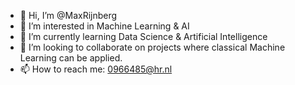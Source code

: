 - 👋 Hi, I’m @MaxRijnberg
- 👀 I’m interested in Machine Learning & AI
- 🌱 I’m currently learning Data Science & Artificial Intelligence
- 💞️ I’m looking to collaborate on projects where classical Machine Learning can be applied.
- 📫 How to reach me: 0966485@hr.nl

<!---
MaxRijnberg/MaxRijnberg is a ✨ special ✨ repository because its `README.md` (this file) appears on your GitHub profile.
You can click the Preview link to take a look at your changes.
--->
